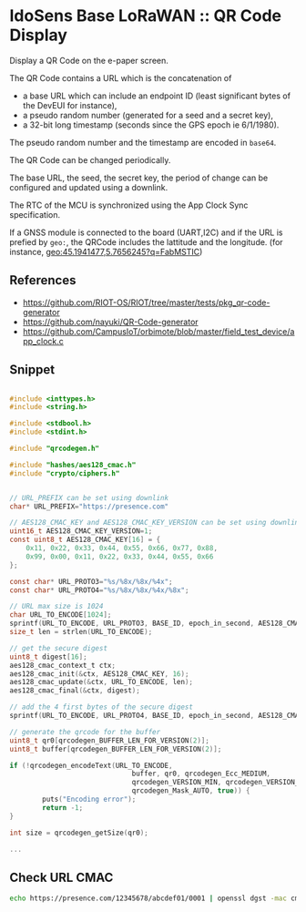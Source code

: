 # IdoSens Base LoRaWAN :: QR Code Display

Display a QR Code on the e-paper screen.

The QR Code contains a URL which is the concatenation of 
* a base URL which can include an endpoint ID (least significant bytes of the DevEUI for instance),
* a pseudo random number (generated for a seed and a secret key),
* a 32-bit long timestamp (seconds since the GPS epoch ie 6/1/1980).

The pseudo random number and the timestamp are encoded in `base64`.

The QR Code can be changed periodically.

The base URL, the seed, the secret key, the period of change can be configured and updated using a downlink.

The RTC of the MCU is synchronized using the App Clock Sync specification.

If a GNSS module is connected to the board (UART,I2C) and if the URL is prefied by `geo:`, the QRCode includes the lattitude and the longitude. 
(for instance, [geo:45.1941477,5.7656245?q=FabMSTIC](geo:45.1941477,5.7656245?q=FabMSTIC))

## References
* https://github.com/RIOT-OS/RIOT/tree/master/tests/pkg_qr-code-generator
* https://github.com/nayuki/QR-Code-generator
* https://github.com/CampusIoT/orbimote/blob/master/field_test_device/app_clock.c

## Snippet

```c

#include <inttypes.h>
#include <string.h>

#include <stdbool.h>
#include <stdint.h>

#include "qrcodegen.h"

#include "hashes/aes128_cmac.h"
#include "crypto/ciphers.h"


// URL_PREFIX can be set using downlink
char* URL_PREFIX="https://presence.com"

// AES128_CMAC_KEY and AES128_CMAC_KEY_VERSION can be set using downlink
uint16_t AES128_CMAC_KEY_VERSION=1;
const uint8_t AES128_CMAC_KEY[16] = {
    0x11, 0x22, 0x33, 0x44, 0x55, 0x66, 0x77, 0x88,
    0x99, 0x00, 0x11, 0x22, 0x33, 0x44, 0x55, 0x66
};

const char* URL_PROTO3="%s/%8x/%8x/%4x";
const char* URL_PROTO4="%s/%8x/%8x/%4x/%8x";

// URL max size is 1024
char URL_TO_ENCODE[1024];
sprintf(URL_TO_ENCODE, URL_PROTO3, BASE_ID, epoch_in_second, AES128_CMAC_KEY_VERSION);
size_t len = strlen(URL_TO_ENCODE);

// get the secure digest
uint8_t digest[16];
aes128_cmac_context_t ctx;
aes128_cmac_init(&ctx, AES128_CMAC_KEY, 16);
aes128_cmac_update(&ctx, URL_TO_ENCODE, len);
aes128_cmac_final(&ctx, digest);

// add the 4 first bytes of the secure digest
sprintf(URL_TO_ENCODE, URL_PROTO4, BASE_ID, epoch_in_second, AES128_CMAC_KEY_VERSION, *((uint32_t*)digest));

// generate the qrcode for the buffer 
uint8_t qr0[qrcodegen_BUFFER_LEN_FOR_VERSION(2)];
uint8_t buffer[qrcodegen_BUFFER_LEN_FOR_VERSION(2)];

if (!qrcodegen_encodeText(URL_TO_ENCODE,
                              buffer, qr0, qrcodegen_Ecc_MEDIUM,
                              qrcodegen_VERSION_MIN, qrcodegen_VERSION_MAX,
                              qrcodegen_Mask_AUTO, true)) {
        puts("Encoding error");
        return -1;
}

int size = qrcodegen_getSize(qr0);

...
```

## Check URL CMAC
```bash
echo https://presence.com/12345678/abcdef01/0001 | openssl dgst -mac cmac -macopt cipher:aes-128-cbc -macopt hexkey:11223344556677889900112233445566 -sha1
```
